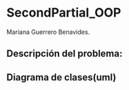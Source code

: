 # SecondPartial_OOP
Mariana Guerrero Benavides. 

## Descripción del problema: 

## Diagrama de clases(uml)
